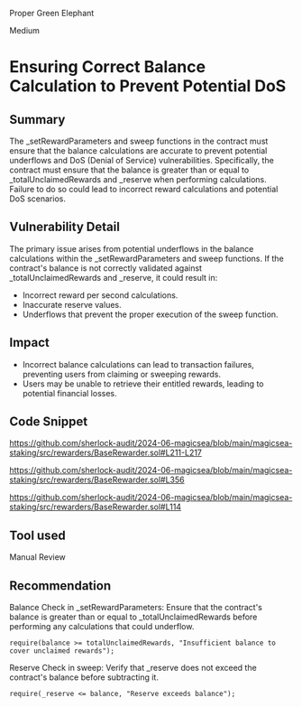 Proper Green Elephant

Medium

# Ensuring Correct Balance Calculation to Prevent Potential DoS

## Summary
The _setRewardParameters and sweep functions in the contract must ensure that the balance calculations are accurate to prevent potential underflows and DoS (Denial of Service) vulnerabilities. Specifically, the contract must ensure that the balance is greater than or equal to _totalUnclaimedRewards and _reserve when performing calculations. Failure to do so could lead to incorrect reward calculations and potential DoS scenarios.

## Vulnerability Detail
The primary issue arises from potential underflows in the balance calculations within the _setRewardParameters and sweep functions. If the contract's balance is not correctly validated against _totalUnclaimedRewards and _reserve, it could result in:

- Incorrect reward per second calculations.
- Inaccurate reserve values.
- Underflows that prevent the proper execution of the sweep function.

## Impact
- Incorrect balance calculations can lead to transaction failures, preventing users from claiming or sweeping rewards.
- Users may be unable to retrieve their entitled rewards, leading to potential financial losses.

## Code Snippet
https://github.com/sherlock-audit/2024-06-magicsea/blob/main/magicsea-staking/src/rewarders/BaseRewarder.sol#L211-L217

https://github.com/sherlock-audit/2024-06-magicsea/blob/main/magicsea-staking/src/rewarders/BaseRewarder.sol#L356

https://github.com/sherlock-audit/2024-06-magicsea/blob/main/magicsea-staking/src/rewarders/BaseRewarder.sol#L114

## Tool used

Manual Review

## Recommendation
Balance Check in _setRewardParameters:
Ensure that the contract's balance is greater than or equal to _totalUnclaimedRewards before performing any calculations that could underflow.

`require(balance >= totalUnclaimedRewards, "Insufficient balance to cover unclaimed rewards");
`

Reserve Check in sweep:
Verify that _reserve does not exceed the contract's balance before subtracting it.

`require(_reserve <= balance, "Reserve exceeds balance");
`